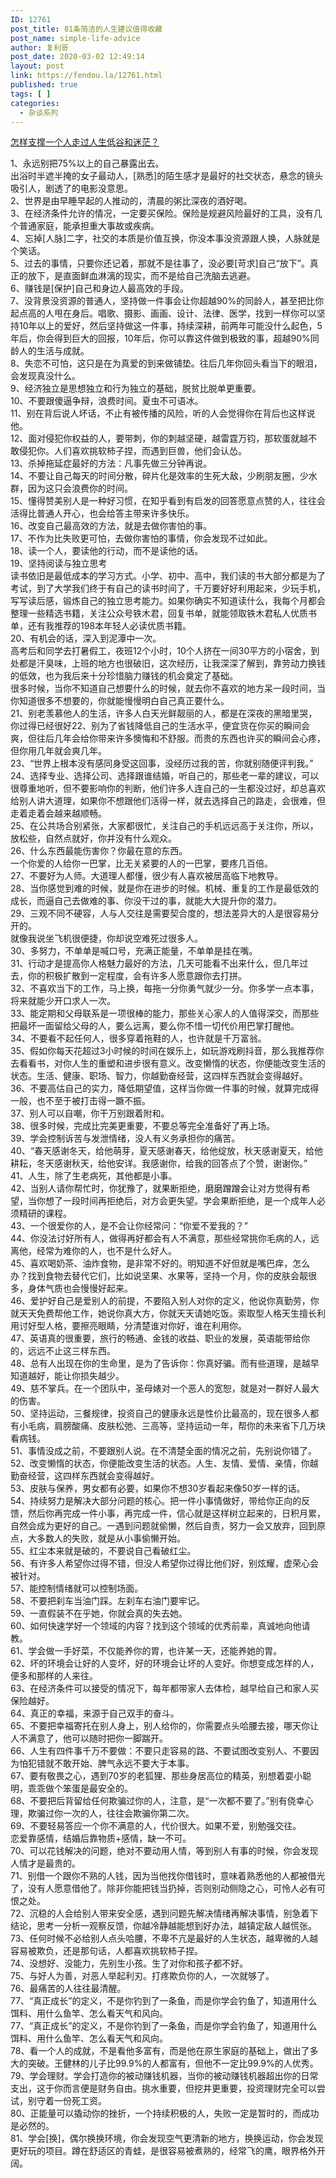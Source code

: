 ```yaml
---
ID: 12761
post_title: 81条简洁的人生建议值得收藏
post_name: simple-life-advice
author: 复利哥
post_date: 2020-03-02 12:49:14
layout: post
link: https://fendou.la/12761.html
published: true
tags: [ ]
categories:
  - 杂谈系列
---
```

<p><a href="https://fendou.la/how-get-strong.html" data-schema-attribute="">怎样支撑一个人走过人生低谷和迷茫？</a></p>
<p>1、永远别把75%以上的自己暴露出去。<br />出浴时半遮半掩的女子最动人，[熟悉]的陌生感才是最好的社交状态，悬念的镜头吸引人，剧透了的电影没意思。<br />2、世界是由早睡早起的人推动的，清晨的粥比深夜的酒好喝。<br />3、在经济条件允许的情况，一定要买保险。保险是规避风险最好的工具，没有几个普通家庭，能承担重大事故或疾病。<br />4、忘掉[人脉]二字，社交的本质是价值互换，你没本事没资源跟人换，人脉就是个笑话。<br />5、过去的事情，只要你还记着，那就不是往事了，没必要[苛求]自己“放下”。真正的放下，是直面鲜血淋漓的现实，而不是给自己洗脑去逃避。<br />6、赚钱是[保护]自己和身边人最高效的手段。<br />7、没背景没资源的普通人，坚持做一件事会让你超越90%的同龄人，甚至把比你起点高的人甩在身后。唱歌、摄影、画画、设计、法律、医学，找到一样你可以坚持10年以上的爱好，然后坚持做这一件事，持续深耕，前两年可能没什么起色，5年后，你会得到巨大的回报，10年后，你可以靠这件做到极致的事，超越90%同龄人的生活与成就。<br />8、失恋不可怕，这只是在为真爱的到来做铺垫。往后几年你回头看当下的眼泪，会发现真没什么。<br />9、经济独立是思想独立和行为独立的基础，脱贫比脱单更重要。<br />10、不要跟傻逼争辩，浪费时间。夏虫不可语冰。<br />11、别在背后说人坏话，不止有被传播的风险，听的人会觉得你在背后也这样说他。<br />12、面对侵犯你权益的人，要带刺，你的刺越坚硬，越雷霆万钧，那软蛋就越不敢侵犯你。人们喜欢挑软柿子捏，而遇到巨兽，他们会认怂。<br />13、杀掉拖延症最好的方法：凡事先做三分钟再说。<br />14、不要让自己每天的时间分散，碎片化是效率的生死大敌，少刷朋友圈，少水群，因为这只会浪费你的时间。<br />15、懂得赞美别人是一种好习惯，在知乎看到有启发的回答愿意点赞的人，往往会活得比普通人开心，也会给答主带来许多快乐。<br />16、改变自己最高效的方法，就是去做你害怕的事。<br />17、不作为比失败更可怕，去做你害怕的事情，你会发现不过如此。<br />18、读一个人，要读他的行动，而不是读他的话。<br />19、坚持阅读与独立思考<br />读书依旧是最低成本的学习方式。小学、初中、高中，我们读的书大部分都是为了考试，到了大学我们终于有自己的读书时间了，千万要好好利用起来，少玩手机，写写读后感，锻炼自己的独立思考能力。如果你确实不知道读什么，我每个月都会整理一些精选书籍，关注公众号铁木君，回复书单，就能领取铁木君私人优质书单，还有我推荐的198本年轻人必读优质书籍。<br />20、有机会的话，深入到泥潭中一次。<br />高考后和同学去打暑假工，夜班12个小时，10个人挤在一间30平方的小宿舍，到处都是汗臭味，上班的地方也很破旧，这次经历，让我深深了解到，靠劳动力换钱的低效，也为我后来十分珍惜脑力赚钱的机会奠定了基础。<br />很多时候，当你不知道自己想要什么的时候，就去你不喜欢的地方呆一段时间，当你知道很多不想要的，你就能慢慢明白自己真正要什么。<br />21、别老羡慕他人的生活，许多人白天光鲜靓丽的人，都是在深夜的黑暗里哭，你过得已经很好22、别为了省钱降低自己的生活水平，便宜货在你买的瞬间会爽，但往后几年会给你带来许多懊悔和不舒服。而贵的东西也许买的瞬间会心疼，但你用几年就会爽几年。<br />23、“世界上根本没有感同身受这回事，没经历过我的苦，你就别随便评判我。”<br />24、选择专业、选择公司、选择跟谁结婚，听自己的，那些老一辈的建议，可以很尊重地听，但不要影响你的判断，他们许多人连自己的一生都没过好，却总喜欢给别人讲大道理，如果你不想跟他们活得一样，就去选择自己的路走，会很难，但走着走着会越来越顺畅。<br />25、在公共场合别紧张，大家都很忙，关注自己的手机远远高于关注你，所以，放松些，自然点就好，你并没有什么观众。<br />26、什么东西最能伤害你？你最在意的东西。<br />一个你爱的人给你一巴掌，比无关紧要的人的一巴掌，要疼几百倍。<br />27、不要好为人师。大道理人都懂，很少有人喜欢被居高临下地教导。<br />28、当你感觉到难的时候，就是你在进步的时候。机械、重复的工作是最低效的成长，而逼自己去做难的事、你没干过的事，就能大大提升你的潜力。<br />29、三观不同不硬容，人与人交往是需要契合度的，想法差异大的人是很容易分开的。<br />就像我说坐飞机很便捷，你却说空难死过很多人。<br />30、多努力，不单单是喊口号，充满正能量，不单单是挂在嘴。<br />31、行动才是提高你人格魅力最好的方法，几天可能看不出来什么，但几年过去，你的积极扩散到一定程度，会有许多人愿意跟你去打拼。<br />32、不喜欢当下的工作，马上换，每拖一分你勇气就少一分。你多学一点本事，将来就能少开口求人一次。<br />33、能定期和父母联系是一项很棒的能力，那些关心家人的人值得深交，而那些把最坏一面留给父母的人，要么远离，要么你不惜一切代价用巴掌打醒他。<br />34、不要看不起任何人，很多穿着拖鞋的人，也许就是千万富翁。<br />35、假如你每天花超过3小时候的时间在娱乐上，如玩游戏刷抖音，那么我推荐你去看看书，对你人生的重塑和进步很有意义。改变懒惰的状态，你便能改变生活的状态。生活、健康、职场、智力，你越勤奋经营，这四样东西就会变得越好。<br />36、不要高估自己的实力，降低期望值，这样当你做一件事的时候，就算完成得一般，也不至于被打击得一蹶不振。<br />37、别人可以自嘲，你干万别跟着附和。<br />38、很多时候，完成比完美更重要，不要总等完全准备好了再上场。<br />39、学会控制诉苦与发泄情绪，没人有义务承担你的痛苦。<br />40、“春天感谢冬天，给他萌芽，夏天感谢春天，给他绽放，秋天感谢夏天，给他耕耘，冬天感谢秋天，给他安详。我感谢你，给我的回答点了个赞，谢谢你。”<br />41、人生，除了生老病死，其他都是小事。<br />42、当别人请你帮忙时，你犹豫了，就果断拒绝，磨磨蹭蹭会让对方觉得有希望，当你想了一段时间再拒绝后，对方会更失望。学会果断拒绝，是一个成年人必须精研的课程。<br />43、一个很爱你的人，是不会让你经常问：“你爱不爱我的？”<br />44、你没法讨好所有人，做得再好都会有人不满意，那些经常挑你毛病的人，远离他，经常为难你的人，也不是什么好人。<br />45、喜欢喝奶茶、油炸食物，是非常不好的。明知道不好但就是嘴巴痒，怎么办？找到食物去替代它们，比如说坚果、水果等，坚持一个月，你的皮肤会靓很多，身体气质也会慢慢好起来。<br />46、爱护好自己是爱别人的前提，不要陷入别人对你的定义，他说你真勤劳，你就天天免费帮他工作，她说你真大方，你就天天请她吃饭。索取型人格天生擅长利用讨好型人格，要擦亮眼睛，分清楚谁对你好，谁在利用你。<br />47、英语真的很重要，旅行的畅通、金钱的收益、职业的发展，英语能带给你的，远远不止这三样东西。<br />48、总有人出现在你的生命里，是为了告诉你：你真好骗。而有些道理，是越早知道越好，能让你损失越少。<br />49、慈不掌兵。在一个团队中，圣母婊对一个恶人的宽恕，就是对一群好人最大的伤害。<br />50、坚持运动，三餐规律，投资自己的健康永远是性价比最高的，现在很多人都有小毛病，肩膀酸痛、皮肤松弛、三高等，坚持运动一年，帮你的未来省下几万块看病钱。<br />51、事情没成之前，不要跟别人说。在不清楚全面的情况之前，先别说你错了。<br />52、改变懒惰的状态，你便能改变生活的状态。人生、友情、爱情、亲情，你越勤奋经营，这四样东西就会变得越好。<br />53、皮肤与保养，男女都有必要，如果你不想30岁看起来像50岁一样的话。<br />54、持续努力是解决大部分问题的核心。把一件小事情做好，带给你正向的反馈，然后你再完成一件小事，再完成一件，信心就是这样树立起来的，日积月累，自然会成为更好的自己。一遇到问题就偷懒，然后自责，努力一会又放弃，回到原点，大多数人的失败，就是从小事偷懒开始。<br />55、红尘本来就是破的，不要说自己看破红尘。<br />56、有许多人希望你过得不错，但没人希望你过得比他们好，别炫耀，虚荣心会被针对。<br />57、能控制情绪就可以控制场面。<br />58、不要把刹车当油门踩。左刹车右油门要牢记。<br />59、一直假装不在乎她，你就会真的失去她。<br />60、如何快速学好一个领域的内容？找到这个领域的优秀前辈，真诚地向他请教。<br />61、学会做一手好菜，不仅能养你的胃，也许某一天，还能养她的胃。<br />62、坏的环境会让好的人变坏，好的环境会让坏的人变好。你想变成怎样的人，便多和那样的人来往。<br />63、在经济条件可以接受的情况下，每年都带家人去体检，越早给自己和家人买保险越好。<br />64、真正的幸福，来源于自己双手的奋斗。<br />65、不要把幸福寄托在别人身上，别人给你的，你需要点头哈腰去接，哪天你让人不满意了，他可以随时把你一脚踹开。<br />66、人生有四件事千万不要做：不要只走容易的路、不要试图改变别人、不要因为怕犯错就不敢开始、脾气永远不要大于本事。<br />67、要有敬畏之心，遇到70岁的老狐狸、那些身居高位的精英，别想着耍小聪明，乖乖做个笨蛋是最安全的。<br />68、不要把后背留给任何欺骗过你的人，注意，是“一次都不要了。”别有侥幸心理，欺骗过你一次的人，往往会欺骗你第二次。<br />69、不要轻易答应一个你不满意的人，代价很大。如果不爱，别勉强交往。<br />恋爱靠感情，结婚后靠物质+感情，缺一不可。<br />70、可以花钱解决的问题，绝对不要动用人情，等到别人有事的时候，你会发现人情才是最贵的。<br />71、别借一个跟你不熟的人钱，因为当他找你借钱时，意味着熟悉他的人都被借光了，没有人愿意借他了。除非你能把钱当扔掉，否则别动侧隐之心，可怜人必有可恨之处。<br />72、沉稳的人会给别人带来安全感，遇到问题先解决情绪再解决事情，别急着下结论，思考一分析一观察反馈，你越冷静越能想到好办法，越镇定敌人越慌张。<br />73、任何时候不必给别人点头哈腰，不卑不亢是最好的人生状态，越卑微的人越容易被欺负，还是那句话，人都喜欢挑软柿子捏。<br />74、没想好、没能力，先别生小孩。生了对你和孩子都不好。<br />75、与好人为善，对恶人举起利刃。打疼欺负你的人，一次就够了。<br />76、最痛苦的人往往最清醒。<br />77、“真正成长”的定义，不是你钓到了一条鱼，而是你学会钓鱼了，知道用什么饵料、用什么鱼竿、怎么看天气和风向。<br />77、“真正成长”的定义，不是你钓到了一条鱼，而是你学会钓鱼了，知道用什么饵料、用什么鱼竿、怎么看天气和风向。<br />78、看一个人的成就，不是看他多富有，而是他在原生家庭的基础上，做出了多大的突破。王健林的儿子比99.9%的人都富有，但他不一定比99.9%的人优秀。<br />79、学会理财。学会打造你的被动赚钱机器，当你的被动赚钱机器超出你的日常支出，这于你而言便是财务自由。挑水重要，但挖井更重要，投资理财完全可以尝试，别守着一份死工资。<br />80、正能量可以撬动你的挫折，一个持续积极的人，失败一定是暂时的，而成功是必然的。<br />81、学会[换]，偶尔换换环境，你会发现空气更清新的地方，换换运动，你会发现更好玩的项目。蹲在舒适区的青蛙，是很容易被煮熟的，经常飞的鹰，眼界格外开阔。</p>
<!-- /wp:paragraph -->